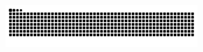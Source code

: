 <picture>
<source media="(prefers-color-scheme: dark)" srcset="https://raw.githubusercontent.com/starr-r/starr-r/output/github-contribution-grid-snake-dark.svg">
<source media="(prefers-color-scheme: light)" srcset="https://raw.githubusercontent.com/starr-r/starr-r/output/github-contribution-grid-snake.svg">
<img alt="github contribution grid snake animation" src="https://raw.githubusercontent.com/starr-r/starr-r/output/github-contribution-grid-snake.svg">
</picture>

